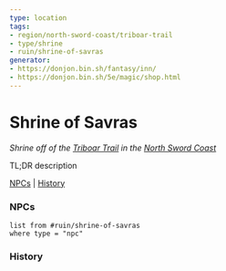 ```yaml
---
type: location
tags: 
- region/north-sword-coast/triboar-trail
- type/shrine 
- ruin/shrine-of-savras
generator: 
- https://donjon.bin.sh/fantasy/inn/
- https://donjon.bin.sh/5e/magic/shop.html
---
```

# Shrine of Savras
*Shrine off of the [Triboar Trail](Triboar%20Trail.md) in the [North Sword Coast](North%20Sword%20Coast.md)*

TL;DR description


[NPCs](#NPCs) | [History](#History)

### NPCs

```dataview
list from #ruin/shrine-of-savras
where type = "npc"
```

### History